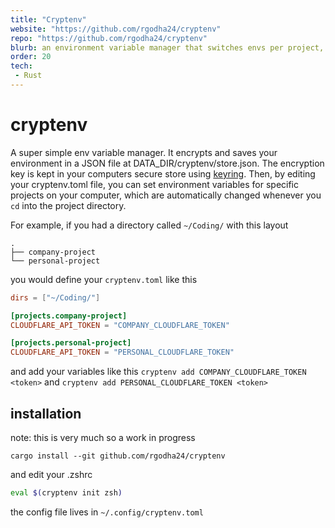 ```yaml
---
title: "Cryptenv"
website: "https://github.com/rgodha24/cryptenv"
repo: "https://github.com/rgodha24/cryptenv"
blurb: an environment variable manager that switches envs per project, built in Rust
order: 20
tech:
 - Rust
---
```


# cryptenv

A super simple env variable manager.
It encrypts and saves your environment in a JSON file at DATA_DIR/cryptenv/store.json. 
The encryption key is kept in your computers secure store using [keyring](docs.rs/keyring).
Then, by editing your cryptenv.toml file, you can set environment variables for specific projects on your computer, which are automatically changed whenever you `cd` into the project directory.

For example, if you had a directory called `~/Coding/` with this layout
```
.
├── company-project
└── personal-project
```

you would define your `cryptenv.toml` like this
```toml
dirs = ["~/Coding/"]

[projects.company-project]
CLOUDFLARE_API_TOKEN = "COMPANY_CLOUDFLARE_TOKEN"

[projects.personal-project]
CLOUDFLARE_API_TOKEN = "PERSONAL_CLOUDFLARE_TOKEN"

```

and add your variables like this `cryptenv add COMPANY_CLOUDFLARE_TOKEN <token>` and `cryptenv add PERSONAL_CLOUDFLARE_TOKEN <token>`

## installation 
note: this is very much so a work in progress

`cargo install --git github.com/rgodha24/cryptenv`

and edit your .zshrc
```zsh
eval $(cryptenv init zsh)
```

the config file lives in `~/.config/cryptenv.toml`


